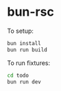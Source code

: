 # bun-rsc

To setup:

```bash
bun install
bun run build
```

To run fixtures:

```bash
cd todo
bun run dev
```
